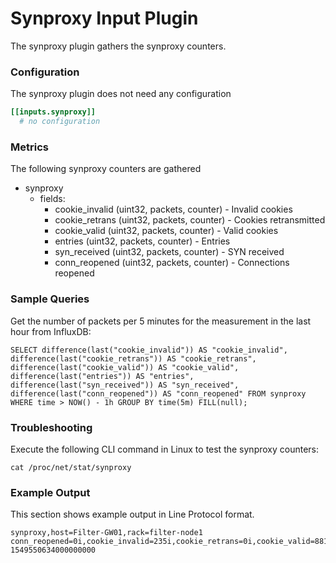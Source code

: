 # Synproxy Input Plugin

The synproxy plugin gathers the synproxy counters.

### Configuration

The synproxy plugin does not need any configuration

```toml
[[inputs.synproxy]]
  # no configuration
```

### Metrics

The following synproxy counters are gathered

- synproxy
  - fields:
    - cookie_invalid (uint32, packets, counter) - Invalid cookies
    - cookie_retrans (uint32, packets, counter) - Cookies retransmitted
    - cookie_valid (uint32, packets, counter) - Valid cookies
    - entries (uint32, packets, counter) - Entries
    - syn_received (uint32, packets, counter) - SYN received
    - conn_reopened (uint32, packets, counter) - Connections reopened

### Sample Queries

Get the number of packets per 5 minutes for the measurement in the last hour from InfluxDB:
```
SELECT difference(last("cookie_invalid")) AS "cookie_invalid", difference(last("cookie_retrans")) AS "cookie_retrans", difference(last("cookie_valid")) AS "cookie_valid", difference(last("entries")) AS "entries", difference(last("syn_received")) AS "syn_received", difference(last("conn_reopened")) AS "conn_reopened" FROM synproxy WHERE time > NOW() - 1h GROUP BY time(5m) FILL(null);
```

### Troubleshooting

Execute the following CLI command in Linux to test the synproxy counters:
```
cat /proc/net/stat/synproxy
```

### Example Output

This section shows example output in Line Protocol format.

```
synproxy,host=Filter-GW01,rack=filter-node1 conn_reopened=0i,cookie_invalid=235i,cookie_retrans=0i,cookie_valid=8814i,entries=0i,syn_received=8742i 1549550634000000000
```
